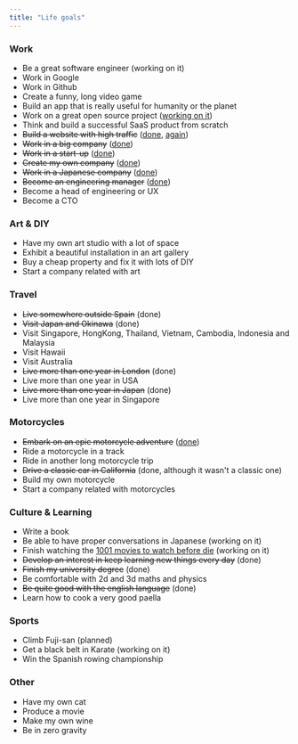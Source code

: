 ```yaml
---
title: "Life goals"
---
```


### Work

* Be a great software engineer (working on it)
* Work in Google
* Work in Github
* Create a funny, long video game
* Build an app that is really useful for humanity or the planet
* Work on a great open source project ([working on it](/work/hypatia))
* Think and build a successful SaaS product from scratch
* ~~Build a website with high traffic~~ ([done](/work/roh), [again](/work/booking-form))
* ~~Work in a big company~~ ([done](http://www.vodafone.com))
* ~~Work in a start-up~~ ([done](/work/slaterlabs))
* ~~Create my own company~~ ([done](/work/webmarket))
* ~~Work in a Japanese company~~ ([done](/cv))
* ~~Become an engineering manager~~ ([done](/cv))
* Become a head of engineering or UX
* Become a CTO

### Art & DIY

* Have my own art studio with a lot of space
* Exhibit a beautiful installation in an art gallery
* Buy a cheap property and fix it with lots of DIY
* Start a company related with art

### Travel

* ~~Live somewhere outside Spain~~ (done)
* ~~Visit Japan and Okinawa~~ (done)
* Visit Singapore, HongKong, Thailand, Vietnam, Cambodia, Indonesia and Malaysia
* Visit Hawaii
* Visit Australia
* ~~Live more than one year in London~~ (done)
* Live more than one year in USA
* ~~Live more than one year in Japan~~ (done)
* Live more than one year in Singapore

### Motorcycles

* ~~Embark on an epic motorcycle adventure~~ ([done](/samurai-route))
* Ride a motorcycle in a track
* Ride in another long motorcycle trip
* ~~Drive a classic car in California~~ (done, although it wasn't a classic one)
* Build my own motorcycle
* Start a company related with motorcycles

### Culture & Learning

* Write a book
* Be able to have proper conversations in Japanese (working on it)
* Finish watching the [1001 movies to watch before die](/blog/1001-pelis-para-ver-antes-de-morir) (working on it)
* ~~Develop an interest in keep learning new things every day~~ (done)
* ~~Finish my university degree~~ (done)
* Be comfortable with 2d and 3d maths and physics
* ~~Be quite good with the english language~~ (done)
* Learn how to cook a very good paella

### Sports

* Climb Fuji-san (planned)
* Get a black belt in Karate (working on it)
* Win the Spanish rowing championship

### Other

* Have my own cat
* Produce a movie
* Make my own wine
* Be in zero gravity